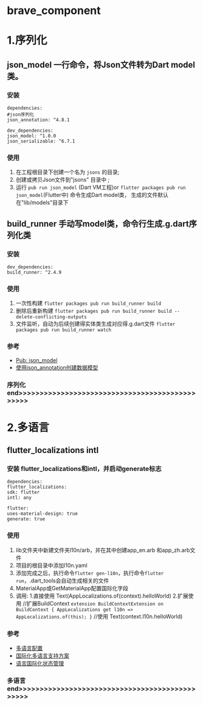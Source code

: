 # brave_component

# 1.序列化
## json_model 一行命令，将Json文件转为Dart model类。

### 安装

    dependencies:
    #json序列化
    json_annotation: ^4.8.1
    
    dev_dependencies:
    json_model: ^1.0.0
    json_serializable: ^6.7.1

### 使用

1. 在工程根目录下创建一个名为 `jsons` 的目录;
2. 创建或拷贝Json文件到"jsons" 目录中 ;
3. 运行 `pub run json_model` (Dart VM工程)or
   `flutter packages pub run json_model`(Flutter中) 命令生成Dart model类，
   生成的文件默认在"lib/models"目录下

## build_runner 手动写model类，命令行生成.g.dart序列化类

### 安装

    dev_dependencies:
    build_runner: ^2.4.9

### 使用
1. 一次性构建
`flutter packages pub run build_runner build`
2. 删除后重新构建
`flutter packages pub run build_runner build --delete-conflicting-outputs`
3. 文件监听，自动为后续创建得实体类生成对应得.g.dart文件
`flutter packages pub run build_runner watch`

### 参考
- [Pub: json_model](https://pub.dev/packages/json_model)
- [使用json_annotation创建数据模型](https://www.jianshu.com/p/d89e5c642660)
### 序列化 end>>>>>>>>>>>>>>>>>>>>>>>>>>>>>>>>>>>>>>>>>>>>>>>

# 2.多语言

## flutter_localizations intl

### 安装 flutter_localizations和intl，并启动generate标志
    dependencies:
    flutter_localizations:
    sdk: flutter
    intl: any

    flutter:
    uses-material-design: true
    generate: true
### 使用

1. lib文件夹中新建文件夹l10n/arb，并在其中创建app_en.arb 和app_zh.arb文件
2. 项目的根目录中添加l10n.yaml
3. 添加完成之后，执行命令`flutter gen-l10n`，执行命令`flutter run`，.dart_tools会自动生成相关的文件
4. MaterialApp或GetMaterialApp配置国际化字段
5. 调用:
   1.直接使用 Text(AppLocalizations.of(context).helloWorld)
   2.扩展使用 
   //扩展BuildContext
   `extension BuildContextExtension on BuildContext {
       AppLocalizations get l10n => AppLocalizations.of(this);
   }` 
   //使用
   Text(context.l10n.helloWorld)

### 参考
- [多语言配置](https://www.jianshu.com/p/6b9c81401469)
- [国际化多语言支持方案](https://blog.csdn.net/duanwei1988/article/details/135536458)
- [语言国际化状态管理](https://blog.csdn.net/qq_38774121/article/details/115540857)
### 多语言end>>>>>>>>>>>>>>>>>>>>>>>>>>>>>>>>>>>>>>>>>>>>>>>


